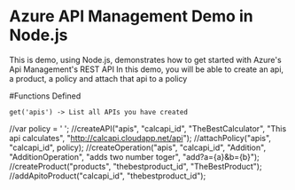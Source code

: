 # Azure API Management Demo in Node.js

This is demo, using Node.js, demonstrates how to get started with Azure's Api Management's REST API
In this demo, you will be able to create an api, a product, a policy and attach that api to a policy 

#Functions Defined 

    get('apis') -> List all APIs you have created 
//var policy = '<policies>  <inbound> <base/> </inbound> <outbound > <xml-to-json kind="direct" apply="content-type-xml" consider-accept-header="false"/> <base/> </outbound > </policies >';
//createAPI("apis", "calcapi_id", "TheBestCalculator", "This api calculates", "http://calcapi.cloudapp.net/api");
//attachPolicy("apis", "calcapi_id", policy);
//createOperation("apis", "calcapi_id", "Addition", "AdditionOperation", "adds two number toger", "add?a={a}&b={b}");
//createProduct("products", "thebestproduct_id", "TheBestProduct");
//addApitoProduct("calcapi_id", "thebestproduct_id");


